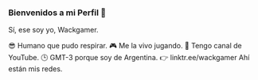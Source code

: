 ### Bienvenidos a mi Perfil 👋

Sí, ese soy yo, Wackgamer.

😎 Humano que pudo respirar.
🎮 Me la vivo jugando.
🥵 Tengo canal de YouTube.
🕒 GMT-3 porque soy de Argentina.
👉 linktr.ee/wackgamer Ahí están mis redes.


<!--
**Wackgamer/Wackgamer** is a ✨ _special_ ✨ repository because its `README.md` (this file) appears on your GitHub profile.

Here are some ideas to get you started:

- 🔭 I’m currently working on ...
- 🌱 I’m currently learning ...
- 👯 I’m looking to collaborate on ...
- 🤔 I’m looking for help with ...
- 💬 Ask me about ...
- 📫 How to reach me: ...
- 😄 Pronouns: ...
- ⚡ Fun fact: ...
-->
